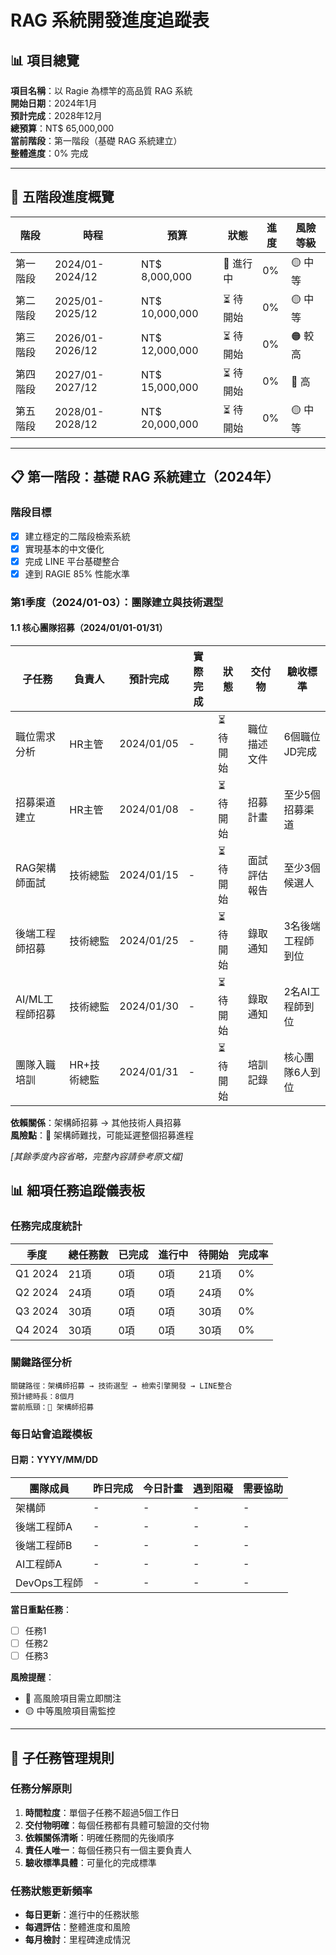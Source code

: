 # RAG 系統開發進度追蹤表

## 📊 項目總覽

**項目名稱**：以 Ragie 為標竿的高品質 RAG 系統  
**開始日期**：2024年1月  
**預計完成**：2028年12月  
**總預算**：NT$ 65,000,000  
**當前階段**：第一階段（基礎 RAG 系統建立）  
**整體進度**：0% 完成

---

## 🎯 五階段進度概覽

| 階段 | 時程 | 預算 | 狀態 | 進度 | 風險等級 |
|------|------|------|------|------|----------|
| 第一階段 | 2024/01-2024/12 | NT$ 8,000,000 | 🔄 進行中 | 0% | 🟡 中等 |
| 第二階段 | 2025/01-2025/12 | NT$ 10,000,000 | ⏳ 待開始 | 0% | 🟡 中等 |
| 第三階段 | 2026/01-2026/12 | NT$ 12,000,000 | ⏳ 待開始 | 0% | 🟠 較高 |
| 第四階段 | 2027/01-2027/12 | NT$ 15,000,000 | ⏳ 待開始 | 0% | 🔴 高 |
| 第五階段 | 2028/01-2028/12 | NT$ 20,000,000 | ⏳ 待開始 | 0% | 🟡 中等 |

---

## 📋 第一階段：基礎 RAG 系統建立（2024年）

### **階段目標**
- [x] 建立穩定的二階段檢索系統
- [x] 實現基本的中文優化
- [x] 完成 LINE 平台基礎整合
- [x] 達到 RAGIE 85% 性能水準

### **第1季度（2024/01-03）：團隊建立與技術選型**

#### **1.1 核心團隊招募（2024/01/01-01/31）**
| 子任務 | 負責人 | 預計完成 | 實際完成 | 狀態 | 交付物 | 驗收標準 |
|--------|--------|----------|----------|------|--------|----------|
| 職位需求分析 | HR主管 | 2024/01/05 | - | ⏳ 待開始 | 職位描述文件 | 6個職位JD完成 |
| 招募渠道建立 | HR主管 | 2024/01/08 | - | ⏳ 待開始 | 招募計畫 | 至少5個招募渠道 |
| RAG架構師面試 | 技術總監 | 2024/01/15 | - | ⏳ 待開始 | 面試評估報告 | 至少3個候選人 |
| 後端工程師招募 | 技術總監 | 2024/01/25 | - | ⏳ 待開始 | 錄取通知 | 3名後端工程師到位 |
| AI/ML工程師招募 | 技術總監 | 2024/01/30 | - | ⏳ 待開始 | 錄取通知 | 2名AI工程師到位 |
| 團隊入職培訓 | HR+技術總監 | 2024/01/31 | - | ⏳ 待開始 | 培訓記錄 | 核心團隊6人到位 |

**依賴關係**：架構師招募 → 其他技術人員招募  
**風險點**：🔴 架構師難找，可能延遲整個招募進程

*[其餘季度內容省略，完整內容請參考原文檔]*

## 📊 細項任務追蹤儀表板

### **任務完成度統計**
| 季度 | 總任務數 | 已完成 | 進行中 | 待開始 | 完成率 |
|------|----------|--------|--------|--------|--------|
| Q1 2024 | 21項 | 0項 | 0項 | 21項 | 0% |
| Q2 2024 | 24項 | 0項 | 0項 | 24項 | 0% |
| Q3 2024 | 30項 | 0項 | 0項 | 30項 | 0% |
| Q4 2024 | 30項 | 0項 | 0項 | 30項 | 0% |

### **關鍵路徑分析**
```
關鍵路徑：架構師招募 → 技術選型 → 檢索引擎開發 → LINE整合
預計總時長：8個月
當前瓶頸：🔴 架構師招募
```

### **每日站會追蹤模板**

#### **日期：YYYY/MM/DD**
| 團隊成員 | 昨日完成 | 今日計畫 | 遇到阻礙 | 需要協助 |
|----------|----------|----------|----------|----------|
| 架構師 | - | - | - | - |
| 後端工程師A | - | - | - | - |
| 後端工程師B | - | - | - | - |
| AI工程師A | - | - | - | - |
| DevOps工程師 | - | - | - | - |

**當日重點任務**：
- [ ] 任務1
- [ ] 任務2
- [ ] 任務3

**風險提醒**：
- 🔴 高風險項目需立即關注
- 🟡 中等風險項目需監控

---

## 🎯 子任務管理規則

### **任務分解原則**
1. **時間粒度**：單個子任務不超過5個工作日
2. **交付物明確**：每個任務都有具體可驗證的交付物
3. **依賴關係清晰**：明確任務間的先後順序
4. **責任人唯一**：每個任務只有一個主要負責人
5. **驗收標準具體**：可量化的完成標準

### **任務狀態更新頻率**
- **每日更新**：進行中的任務狀態
- **每週評估**：整體進度和風險
- **每月檢討**：里程碑達成情況 